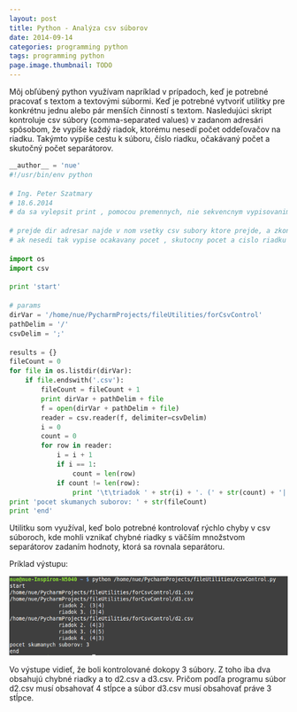 ```yaml
---
layout: post
title: Python - Analýza csv súborov
date: 2014-09-14
categories: programming python
tags: programming python
page.image.thumbnail: TODO
---
```


Môj obľúbený python využívam napríklad v prípadoch, keď je potrebné pracovať s textom a textovými súbormi. Keď je potrebné
vytvoriť utilitky pre konkrétnu jednu alebo pár menších činností s textom. Nasledujúci skript
 kontroluje csv súbory (comma-separated values) v zadanom adresári spôsobom, že vypíše každý riadok,
ktorému nesedí počet oddeľovačov na riadku. Takýmto vypíše cestu k súboru, číslo riadku, očakávaný
počet a skutočný počet separátorov.

```python
__author__ = 'nue'
#!/usr/bin/env python

# Ing. Peter Szatmary
# 18.6.2014
# da sa vylepsit print , pomocou premennych, nie sekvencnym vypisovanim

# prejde dir adresar najde v nom vsetky csv subory ktore prejde, a zkontroluje ci sedi pocet delimiterov na kazdom riadku
# ak nesedi tak vypise ocakavany pocet , skutocny pocet a cislo riadku

import os
import csv

print 'start'

# params
dirVar = '/home/nue/PycharmProjects/fileUtilities/forCsvControl'
pathDelim = '/'
csvDelim = ';'

results = {}
fileCount = 0
for file in os.listdir(dirVar):
	if file.endswith('.csv'):
		fileCount = fileCount + 1
		print dirVar + pathDelim + file
		f = open(dirVar + pathDelim + file)
		reader = csv.reader(f, delimiter=csvDelim)
		i = 0
		count = 0
		for row in reader:
			i = i + 1
			if i == 1:
				count = len(row)
			if count != len(row):
				print '\t\triadok ' + str(i) + '. (' + str(count) + '|' + str(len(row)) + ')'
print 'pocet skumanych suborov: ' + str(fileCount)
print 'end'
``` 

Utilitku som využíval, keď bolo potrebné kontrolovať rýchlo chyby v csv súboroch,
 kde mohli vznikať chybné riadky s väčším množstvom separátorov zadaním hodnoty,
 ktorá sa rovnala separátoru.

Príklad výstupu:

![control csv](/assets/icode/controlcsv.png)

Vo výstupe vidieť, že boli kontrolované dokopy 3 súbory. Z toho iba dva obsahujú chybné
 riadky a to d2.csv a d3.csv. Pričom podľa programu súbor d2.csv musí obsahovať 4 stĺpce
  a súbor d3.csv musí obsahovať práve 3 stĺpce.